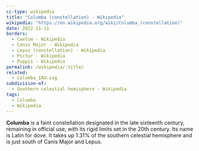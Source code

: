 ```yaml
---
cc-type: wikipedia
title: "Columba (constellation) - Wikipedia"
wikipedia: "https://en.wikipedia.org/wiki/Columba_(constellation)"
date: 2022-11-11
borders:
  - Caelum - Wikipedia
  - Canis Major - Wikipedia
  - Lepus (constellation) - Wikipedia
  - Pictor - Wikipedia
  - Puppis - Wikipedia
permalink: /wikipedia/:title/
related:
  - Columba_IAU.svg
subdivision-of:
  - Southern celestial hemisphere - Wikipedia
tags:
  - Columba
  - Wikipedia
---
```

**Columba** is a faint constellation designated in the late sixteenth century, remaining in official use, with its rigid limits set in the 20th century. Its name is Latin for dove. It takes up 1.31% of the southern celestial hemisphere and is just south of Canis Major and Lepus.

